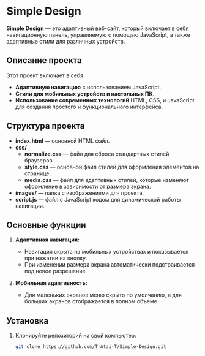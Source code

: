 # Simple Design

**Simple Design** — это адаптивный веб-сайт, который включает в себя навигационную панель, управляемую с помощью JavaScript, а также адаптивные стили для различных устройств.

## Описание проекта

Этот проект включает в себя:

- **Адаптивную навигацию** с использованием JavaScript.
- **Стили для мобильных устройств и настольных ПК**.
- **Использование современных технологий** HTML, CSS, и JavaScript для создания простого и функционального интерфейса.

## Структура проекта

- **index.html** — основной HTML файл.
- **css/**
  - **normalize.css** — файл для сброса стандартных стилей браузеров.
  - **style.css** — основной файл стилей для оформления элементов на странице.
  - **media.css** — файл для адаптивных стилей, которые изменяют оформление в зависимости от размера экрана.
- **images/** — папка с изображениями для проекта.
- **script.js** — файл с JavaScript кодом для динамической работы навигации.

## Основные функции

1. **Адаптивная навигация:**
   - Навигация скрыта на мобильных устройствах и показывается при нажатии на кнопку.
   - При изменении размера экрана автоматически подстраивается под новое разрешение.

2. **Мобильная адаптивность:**
   - Для маленьких экранов меню скрыто по умолчанию, а для больших экранов отображается в полном объеме.

## Установка

1. Клонируйте репозиторий на свой компьютер:
   ```bash
   git clone https://github.com/T-Atai-T/Simple-Design.git
